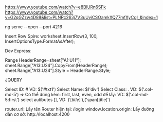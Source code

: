 https://www.youtube.com/watch?v=e8BlURn6SFk
https://www.youtube.com/watch?v=G2qGZzw4D88&list=PLNRc263j7V3uUviCSOamkXQ77mfXyCgI_&index=1

ng serve --open --port 4216

Insert Row Spire: worksheet.InsertRow(3, 100, InsertOptionsType.FormatAsAfter);

Dev Express:

Range HeaderRange=sheet["A1:U11"];
sheet.Range["A13:U24"].CopyFrom(HeaderRange);
sheet.Range["A13:U24"].Style = HeaderRange.Style;

JQUERY

Select ID: # VD:  $('#txt1')
Select Name: $('div')
Select Class: . VD: $('.col-md-5')
=> Có thể dùng kèm: first, last, even, odd để lấy: VD: $('.col-md-5:first')
select autibutes [], VD: $('[title]'),$('span[title]')

router.url: Lấy tên Router hiện tại: /login
window.location.origin: Lấy đường dẫn cơ sở: http://localhost:4200

